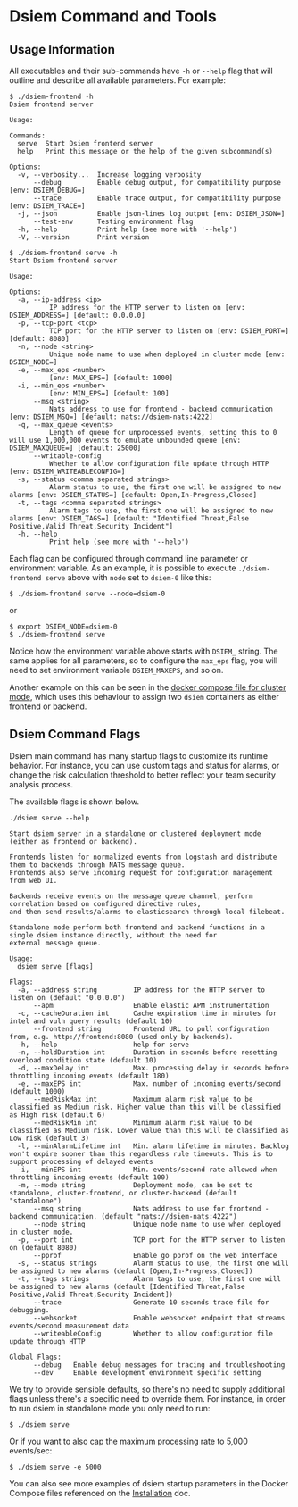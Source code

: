 # Dsiem Command and Tools

## Usage Information

All executables and their sub-commands have `-h` or `--help` flag that will outline and describe all available parameters. For example:

```shell
$ ./dsiem-frontend -h
Dsiem frontend server

Usage: 

Commands:
  serve  Start Dsiem frontend server
  help   Print this message or the help of the given subcommand(s)

Options:
  -v, --verbosity...  Increase logging verbosity
      --debug         Enable debug output, for compatibility purpose [env: DSIEM_DEBUG=]
      --trace         Enable trace output, for compatibility purpose [env: DSIEM_TRACE=]
  -j, --json          Enable json-lines log output [env: DSIEM_JSON=]
      --test-env      Testing environment flag
  -h, --help          Print help (see more with '--help')
  -V, --version       Print version
```

```shell
$ ./dsiem-frontend serve -h
Start Dsiem frontend server

Usage: 

Options:
  -a, --ip-address <ip>
          IP address for the HTTP server to listen on [env: DSIEM_ADDRESS=] [default: 0.0.0.0]
  -p, --tcp-port <tcp>
          TCP port for the HTTP server to listen on [env: DSIEM_PORT=] [default: 8080]
  -n, --node <string>
          Unique node name to use when deployed in cluster mode [env: DSIEM_NODE=]
  -e, --max_eps <number>
          [env: MAX_EPS=] [default: 1000]
  -i, --min_eps <number>
          [env: MIN_EPS=] [default: 100]
      --msq <string>
          Nats address to use for frontend - backend communication [env: DSIEM_MSQ=] [default: nats://dsiem-nats:4222]
  -q, --max_queue <events>
          Length of queue for unprocessed events, setting this to 0 will use 1,000,000 events to emulate unbounded queue [env: DSIEM_MAXQUEUE=] [default: 25000]
      --writable-config
          Whether to allow configuration file update through HTTP [env: DSIEM_WRITEABLECONFIG=]
  -s, --status <comma separated strings>
          Alarm status to use, the first one will be assigned to new alarms [env: DSIEM_STATUS=] [default: Open,In-Progress,Closed]
  -t, --tags <comma separated strings>
          Alarm tags to use, the first one will be assigned to new alarms [env: DSIEM_TAGS=] [default: "Identified Threat,False Positive,Valid Threat,Security Incident"]
  -h, --help
          Print help (see more with '--help')
```

Each flag can be configured through command line parameter or environment variable. As an example, it is possible to execute `./dsiem-frontend serve` above with `node` set to `dsiem-0` like this:

```shell
$ ./dsiem-frontend serve --node=dsiem-0
```
or
```shell
$ export DSIEM_NODE=dsiem-0
$ ./dsiem-frontend serve
```

Notice how the environment variable above starts with `DSIEM_` string. The same applies for all parameters, so to configure the `max_eps` flag, you will need to set environment variable `DSIEM_MAXEPS`, and so on.

Another example on this can be seen in the <a href="https://github.com/defenxor/dsiem/blob/master/deployments/docker/docker-compose-cluster.yml">docker compose file for cluster mode</a>, which uses this behaviour to assign two `dsiem` containers as either frontend or backend.

## Dsiem Command Flags

Dsiem main command has many startup flags to customize its runtime behavior. For instance, you can use custom tags and status for alarms, or change the risk calculation threshold to better reflect your team security analysis process.

The available flags is shown below.

```shell
./dsiem serve --help

Start dsiem server in a standalone or clustered deployment mode (either as frontend or backend).

Frontends listen for normalized events from logstash and distribute them to backends through NATS message queue.
Frontends also serve incoming request for configuration management from web UI.

Backends receive events on the message queue channel, perform correlation based on configured directive rules, 
and then send results/alarms to elasticsearch through local filebeat.

Standalone mode perform both frontend and backend functions in a single dsiem instance directly, without the need for
external message queue.

Usage:
  dsiem serve [flags]

Flags:
  -a, --address string         IP address for the HTTP server to listen on (default "0.0.0.0")
      --apm                    Enable elastic APM instrumentation
  -c, --cacheDuration int      Cache expiration time in minutes for intel and vuln query results (default 10)
      --frontend string        Frontend URL to pull configuration from, e.g. http://frontend:8080 (used only by backends).
  -h, --help                   help for serve
  -n, --holdDuration int       Duration in seconds before resetting overload condition state (default 10)
  -d, --maxDelay int           Max. processing delay in seconds before throttling incoming events (default 180)
  -e, --maxEPS int             Max. number of incoming events/second (default 1000)
      --medRiskMax int         Maximum alarm risk value to be classified as Medium risk. Higher value than this will be classified as High risk (default 6)
      --medRiskMin int         Minimum alarm risk value to be classified as Medium risk. Lower value than this will be classified as Low risk (default 3)
  -l, --minAlarmLifetime int   Min. alarm lifetime in minutes. Backlog won't expire sooner than this regardless rule timeouts. This is to support processing of delayed events
  -i, --minEPS int             Min. events/second rate allowed when throttling incoming events (default 100)
  -m, --mode string            Deployment mode, can be set to standalone, cluster-frontend, or cluster-backend (default "standalone")
      --msq string             Nats address to use for frontend - backend communication. (default "nats://dsiem-nats:4222")
      --node string            Unique node name to use when deployed in cluster mode.
  -p, --port int               TCP port for the HTTP server to listen on (default 8080)
      --pprof                  Enable go pprof on the web interface
  -s, --status strings         Alarm status to use, the first one will be assigned to new alarms (default [Open,In-Progress,Closed])
  -t, --tags strings           Alarm tags to use, the first one will be assigned to new alarms (default [Identified Threat,False Positive,Valid Threat,Security Incident])
      --trace                  Generate 10 seconds trace file for debugging.
      --websocket              Enable websocket endpoint that streams events/second measurement data
      --writeableConfig        Whether to allow configuration file update through HTTP

Global Flags:
      --debug   Enable debug messages for tracing and troubleshooting
      --dev     Enable development environment specific setting
```

We try to provide sensible defaults, so there's no need to supply additional flags unless there's a specific need to override them. For instance, in order to run dsiem in standalone mode you only need to run:
```shell
$ ./dsiem serve
```
Or if you want to also cap the maximum processing rate to 5,000 events/sec:
```shell
$ ./dsiem serve -e 5000
```

You can also see more examples of dsiem startup parameters in the Docker Compose files referenced on the [Installation](./installation.md) doc.